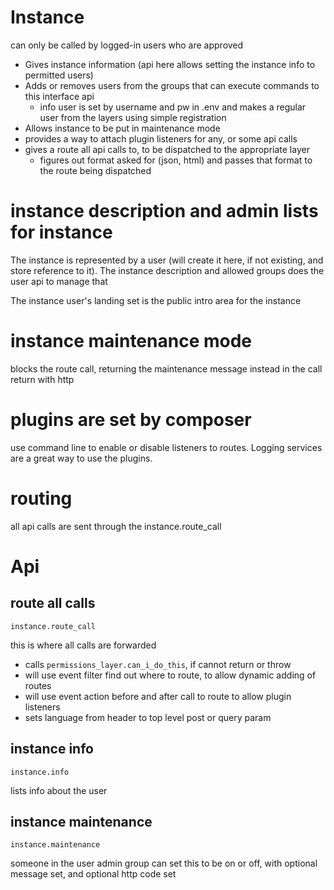 # Instance 

can only be called by logged-in users who are approved

* Gives instance information (api here allows setting the instance info to permitted users)
* Adds or removes users from the groups that can execute commands to this interface api
  * info user is set by username and pw in .env and makes a regular user from the layers using simple registration
* Allows instance to be put in maintenance mode 
* provides a way to attach plugin listeners for any, or some api calls
* gives a route all api calls to, to be dispatched to the appropriate layer
  * figures out format asked for (json, html) and passes that format to the route being dispatched


# instance description and admin lists for instance

The instance is represented by a user (will create it here, if not existing, and store reference to it).
The instance description and allowed groups does the user api to manage that

The instance user's landing set is the public intro area for the instance

# instance maintenance mode

blocks the route call, returning the maintenance message instead in the call return with http

# plugins are set by composer

use command line to enable or disable listeners to routes.
Logging services are a great way to use the plugins.

# routing

all api calls are sent through the instance.route_call

# Api

## route all calls
    instance.route_call 
  this is where all calls are forwarded 

  * calls `permissions_layer.can_i_do_this`, if cannot return or throw 
  * will use event filter find out where to route, to allow dynamic adding of routes
  * will use event action before and after call to route to allow plugin listeners
  * sets language from header to top level post or query param


## instance info
    instance.info
lists info about the user 


## instance maintenance
    instance.maintenance
someone in the user admin group can set this to be on or off, with optional message set, and optional http code set